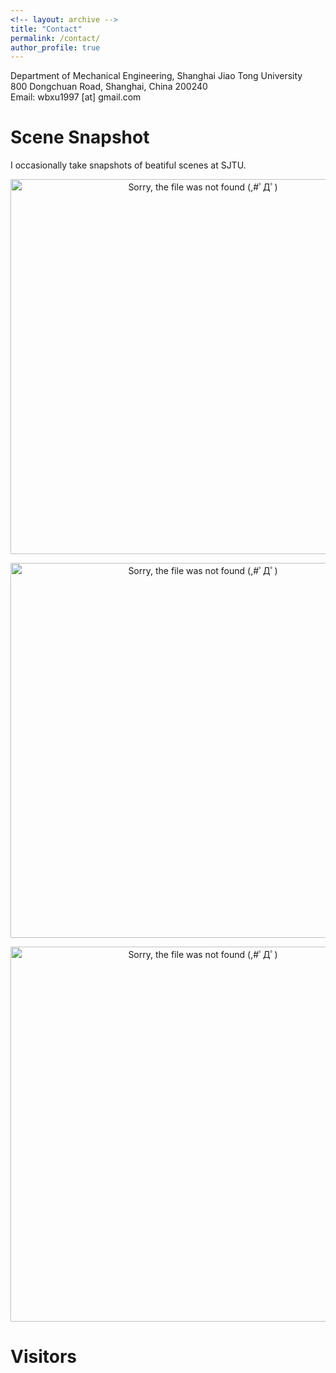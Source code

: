 ```yaml
---
<!-- layout: archive -->
title: "Contact"
permalink: /contact/
author_profile: true
---
```


Department of Mechanical Engineering, Shanghai Jiao Tong University  
800 Dongchuan Road, Shanghai, China 200240  
Email: wbxu1997 [at] gmail.com  

# Scene Snapshot
I occasionally take snapshots of beatiful scenes at SJTU.

 <div>
  <p align="center">
  <img src="https://raw.githubusercontent.com/Wenbin-Xu/Wenbin-Xu.github.io/master/images/morning_rooftop.jpg?raw=true" alt="Sorry, the file was not found (,#ﾟДﾟ)  " style="width: 600px;"/> 
</p>
  <!--<p  align="center">Fig.1 Setup of the Life-sized Humanoid. Real Robot (left) and 3D Model (Right)</p>-->
 </div>
 
 <div>
  <p align="center">
  <img src="https://raw.githubusercontent.com/Wenbin-Xu/Wenbin-Xu.github.io/master/images/evening_lawn.jpg?raw=true" alt="Sorry, the file was not found (,#ﾟДﾟ)  " style="width: 600px;"/> 
</p>
  <!--<p  align="center">Fig.1 Setup of the Life-sized Humanoid. Real Robot (left) and 3D Model (Right)</p>-->
 </div>
 
 <div>
  <p align="center">
  <img src="https://raw.githubusercontent.com/Wenbin-Xu/Wenbin-Xu.github.io/master/images/evening_lake.jpg?raw=true" alt="Sorry, the file was not found (,#ﾟДﾟ)  " style="width: 600px;"/> 
</p>
  <!--<p  align="center">Fig.1 Setup of the Life-sized Humanoid. Real Robot (left) and 3D Model (Right)</p>-->
 </div>
 
# Visitors
<script type="text/javascript" id="clustrmaps" src="//cdn.clustrmaps.com/map_v2.js?d=nseavQHNri_OdvUliAiYdODGOCLGv2lP-lYmivquSuo&cl=ffffff&w=a"></script>

